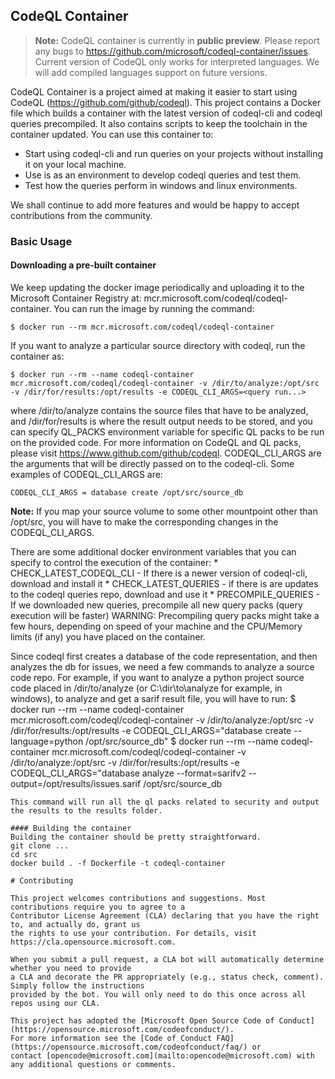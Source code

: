 ## CodeQL Container

> **Note:** CodeQL container is currently in **public preview**. Please report any bugs to https://github.com/microsoft/codeql-container/issues.
> Current version of CodeQL only works for interpreted languages. We will add compiled languages support on future versions.

CodeQL Container is a project aimed at making it easier to start using CodeQL (https://github.com/github/codeql). This project
contains a Docker file which builds a container with the latest version of codeql-cli and codeql queries precompiled. 
It also contains scripts to keep the toolchain in the container updated. You can use this container to:

* Start using codeql-cli and run queries on your projects without installing it on your local machine.
* Use is as an environment to develop codeql queries and test them.
* Test how the queries perform in windows and linux environments.

We shall continue to add more features and would be happy to accept contributions from the community.

### Basic Usage

#### Downloading a pre-built container
We keep updating the docker image periodically and uploading it to the Microsoft Container Registry at: mcr.microsoft.com/codeql/codeql-container.
You can run the image by running the command:
```
$ docker run --rm mcr.microsoft.com/codeql/codeql-container
```

If you want to analyze a particular source directory with codeql, run the container as:
```
$ docker run --rm --name codeql-container mcr.microsoft.com/codeql/codeql-container -v /dir/to/analyze:/opt/src -v /dir/for/results:/opt/results -e CODEQL_CLI_ARGS=<query run...>
```
where /dir/to/analyze contains the source files that have to be analyzed, and /dir/for/results is where the result output 
needs to be stored, and you can specify QL_PACKS environment variable for specific QL packs to be run on the provided code.
For more information on CodeQL and QL packs, please visit https://www.github.com/github/codeql.
CODEQL_CLI_ARGS are the arguments that will be directly passed on to the codeql-cli. Some examples of CODEQL_CLI_ARGS are:
```
CODEQL_CLI_ARGS = database create /opt/src/source_db
```
**Note:** If you map your source volume to some other mountpoint other than /opt/src, you will have to make the corresponding changes
in the CODEQL_CLI_ARGS.

There are some additional docker environment variables that you can specify to control the execution of the container:
    * CHECK_LATEST_CODEQL_CLI - If there is a newer version of codeql-cli, download and install it
    * CHECK_LATEST_QUERIES - if there is are updates to the codeql queries repo, download and use it
    * PRECOMPILE_QUERIES - If we downloaded new queries, precompile all new query packs (query execution will be faster)
        WARNING: Precompiling query packs might take a few hours, depending on speed of your machine and the CPU/Memory limits (if any) 
        you have placed on the container.

Since codeql first creates a database of the code representation, and then analyzes the db for issues, we need a few commands to 
analyze a source code repo. 
For example, if you want to analyze a python project source code placed in /dir/to/analyze (or C:\dir\to\analyze for example, in windows), 
to analyze and get a sarif result file, you will have to run:
$ docker run --rm --name codeql-container mcr.microsoft.com/codeql/codeql-container -v /dir/to/analyze:/opt/src -v /dir/for/results:/opt/results -e CODEQL_CLI_ARGS="database create --language=python /opt/src/source_db"
$ docker run --rm --name codeql-container mcr.microsoft.com/codeql/codeql-container -v /dir/to/analyze:/opt/src -v /dir/for/results:/opt/results -e CODEQL_CLI_ARGS="database analyze --format=sarifv2 --output=/opt/results/issues.sarif /opt/src/source_db

```
This command will run all the ql packs related to security and output the results to the results folder.

#### Building the container
Building the container should be pretty straightforward.
git clone ...
cd src
docker build . -f Dockerfile -t codeql-container

# Contributing

This project welcomes contributions and suggestions. Most contributions require you to agree to a
Contributor License Agreement (CLA) declaring that you have the right to, and actually do, grant us
the rights to use your contribution. For details, visit https://cla.opensource.microsoft.com.

When you submit a pull request, a CLA bot will automatically determine whether you need to provide
a CLA and decorate the PR appropriately (e.g., status check, comment). Simply follow the instructions
provided by the bot. You will only need to do this once across all repos using our CLA.

This project has adopted the [Microsoft Open Source Code of Conduct](https://opensource.microsoft.com/codeofconduct/).
For more information see the [Code of Conduct FAQ](https://opensource.microsoft.com/codeofconduct/faq/) or
contact [opencode@microsoft.com](mailto:opencode@microsoft.com) with any additional questions or comments.
